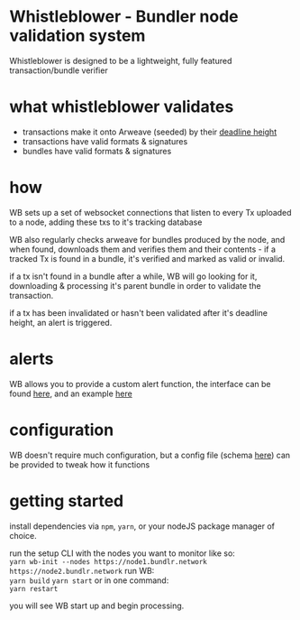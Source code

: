 # Whistleblower - Bundler node validation system

Whistleblower is designed to be a lightweight, fully featured transaction/bundle verifier
# what whistleblower validates
 - transactions make it onto Arweave (seeded) by their [deadline height](http://link-to-docs)
 - transactions have valid formats & signatures
 - bundles have valid formats & signatures

# how
WB sets up a set of websocket connections that listen to every Tx uploaded to a node, adding these txs to it's tracking database

WB also regularly checks arweave for bundles produced by the node, and when found, downloads them and verifies them and their contents - if a tracked Tx is found in a bundle, it's verified and marked as valid or invalid.

if a tx isn't found in a bundle after a while, WB will go looking for it, downloading & processing it's parent bundle in order to validate the transaction.

if a tx has been invalidated or hasn't been validated after it's deadline height, an alert is triggered.


# alerts
WB allows you to provide a custom alert function, the interface can be found [here](./src/utils/alert.ts), and an example [here](./alert.ts)

# configuration
WB doesn't require much configuration, but a config file (schema [here](./src/types/config.ts)) can be provided to tweak how it functions

# getting started

install dependencies via `npm`, `yarn`, or your nodeJS package manager of choice.

run the setup CLI with the nodes you want to monitor like so: \
` yarn wb-init --nodes https://node1.bundlr.network https://node2.bundlr.network
`
run WB: \
`yarn build`
`yarn start`
or in one command: \
`yarn restart`


you will see WB start up and begin processing.
